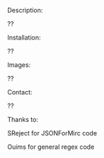 Description:

??

Installation:

??

Images:

??

Contact:

??

Thanks to:

SReject for JSONForMirc code

Ouims for general regex code

